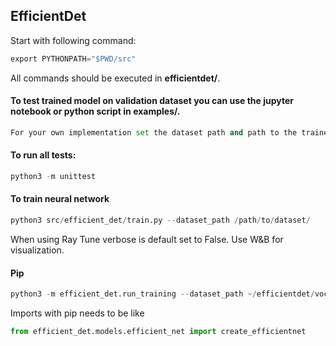 ## EfficientDet

Start with following command:

```python
export PYTHONPATH="$PWD/src"
```

All commands should be executed in **efficientdet/**.

#### To test trained model on validation dataset you can use the jupyter notebook or python script in examples/.
```python
For your own implementation set the dataset path and path to the trained model. Default paths are set to efficient/dataset.
```

#### To run all tests:
```python
python3 -m unittest
```

#### To train neural network
```python
python3 src/efficient_det/train.py --dataset_path /path/to/dataset/
```


When using Ray Tune verbose is default set to False. Use W&B for visualization.

#### Pip
```python
python3 -m efficient_det.run_training --dataset_path ~/efficientdet/voc_data --use_wandb
```

Imports with pip needs to be like
```python
from efficient_det.models.efficient_net import create_efficientnet
```




